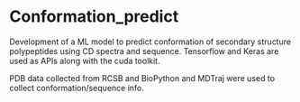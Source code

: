 # Conformation_predict
Development of a ML model to predict conformation of secondary structure polypeptides using CD spectra and sequence.
Tensorflow and Keras are used as APIs along with the cuda toolkit.

PDB data collected from RCSB and BioPython and MDTraj were used to collect conformation/sequence info.
